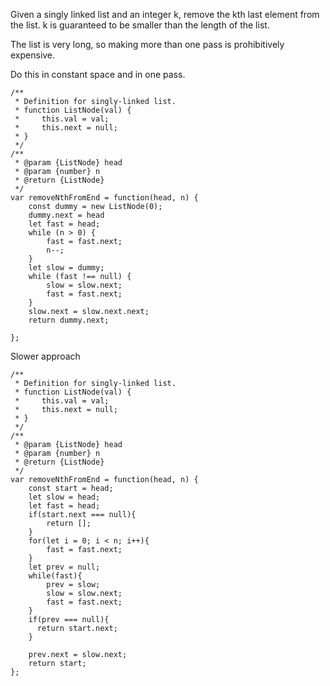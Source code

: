 Given a singly linked list and an integer k, remove the kth last element from the list. k is guaranteed to be smaller than the length of the list.

The list is very long, so making more than one pass is prohibitively expensive.

Do this in constant space and in one pass.

```
/**
 * Definition for singly-linked list.
 * function ListNode(val) {
 *     this.val = val;
 *     this.next = null;
 * }
 */
/**
 * @param {ListNode} head
 * @param {number} n
 * @return {ListNode}
 */
var removeNthFromEnd = function(head, n) {
    const dummy = new ListNode(0);
    dummy.next = head
    let fast = head;
    while (n > 0) {
        fast = fast.next;
        n--;
    }
    let slow = dummy;
    while (fast !== null) {
        slow = slow.next;
        fast = fast.next;
    }
    slow.next = slow.next.next;
    return dummy.next;
    
};
```

Slower approach

```
/**
 * Definition for singly-linked list.
 * function ListNode(val) {
 *     this.val = val;
 *     this.next = null;
 * }
 */
/**
 * @param {ListNode} head
 * @param {number} n
 * @return {ListNode}
 */
var removeNthFromEnd = function(head, n) {
    const start = head;
    let slow = head;
    let fast = head;
    if(start.next === null){
        return [];
    }
    for(let i = 0; i < n; i++){
        fast = fast.next;
    }
    let prev = null;
    while(fast){
        prev = slow;
        slow = slow.next;
        fast = fast.next;
    }
    if(prev === null){
      return start.next;
    }
    
    prev.next = slow.next;
    return start;
};
```
